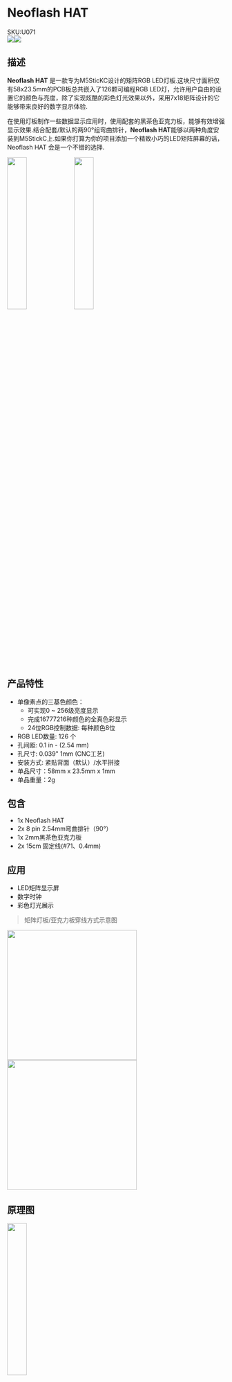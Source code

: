 # Neoflash HAT

<div class="badge badge-pill badge-primary product_sku_tag">SKU:U071</div>

<div class="product_pic"><img src="assets\img\product_pics\hat\neoflash_hat\neoflash_hat_01.webp"><img src="assets\img\product_pics\hat\neoflash_hat\neoflash_hat_02.webp"></div>

## 描述

**Neoflash HAT** 是一款专为M5SticKC设计的矩阵RGB LED灯板.这块尺寸面积仅有58x23.5mm的PCB板总共嵌入了126颗可编程RGB LED灯，允许用户自由的设置它的颜色与亮度，除了实现炫酷的彩色灯光效果以外，采用7x18矩阵设计的它能够带来良好的数字显示体验.

在使用灯板制作一些数据显示应用时，使用配套的黑茶色亚克力板，能够有效增强显示效果.结合配套/默认的两90°组弯曲排针，**Neoflash HAT**能够以两种角度安装到M5StickC上.如果你打算为你的项目添加一个精致小巧的LED矩阵屏幕的话，Neoflash HAT 会是一个不错的选择.

<img src="assets\img\product_pics\hat\neoflash_hat\neoflash_hat_03.webp" width="30%"> <img src="assets\img\product_pics\hat\neoflash_hat\neoflash_hat_04.webp" width="30%">

## 产品特性

- 单像素点的三基色颜色：
    - 可实现0 ~ 256级亮度显示
    - 完成16777216种颜色的全真色彩显示
    - 24位RGB控制数据: 每种颜色8位
- RGB LED数量: 126 个
- 孔间距: 0.1 in - (2.54 mm)
- 孔尺寸: 0.039" 1mm (CNC工艺)
- 安装方式: 紧贴背面（默认）/水平拼接
- 单品尺寸：58mm x 23.5mm x 1mm
- 单品重量：2g

## 包含

- 1x Neoflash HAT
- 2x 8 pin 2.54mm弯曲排针（90°）
- 1x 2mm黑茶色亚克力板
- 2x 15cm 固定线(#71、0.4mm)

## 应用

- LED矩阵显示屏
- 数字时钟
- 彩色灯光展示

>矩阵灯板/亚克力板穿线方式示意图

<img src="assets\img\product_pics\hat\neoflash_hat\neoflash_hat_06.webp" height="300px"><img src="assets\img\product_pics\hat\neoflash_hat\neoflash_hat_07.webp" height="300px">

## 原理图

<img src="assets\img\product_pics\hat\neoflash_hat\neoflash_hat_08.webp" width="30%"> 

## EasyLoader

<img src="https://m5stack.oss-cn-shenzhen.aliyuncs.com/image/EasyLoader_M5StickC_logo.webp" width="100px" style="margin-top:20px">

<a href="https://m5stack.oss-cn-shenzhen.aliyuncs.com/EasyLoader/HAT/Neoflash/EasyLoader_Neoflash_HAT.exe"><button type="button" class="btn btn-primary">点击下载EasyLoader</button></a>

>1.EasyLoader是一个简洁快速的程序烧录器，每一个产品页面里的EasyLoader都提供了一个与产品相关的案例程序，通过简单步骤将其烧录至主控，能够进行一系列的功能验证.**(目前EasyLoader仅适用于Windows操作系统)**

>2.下载软件后，双击运行应用程序，将M5设备通过数据线连接至电脑,选择端口参数，点击 **"Burn"** 即可开始烧录.(**为M5StickC烧录时，请将波特率设置在750000或115200**)

## 案例程序

- **Arduino**

点击[此处下载](https://github.com/m5stack/M5-ProductExampleCodes/tree/master/Hat/neoflash-hat/Arduino)完整示例

## 管脚映射

<table>
 <tr><td>M5StickC</td><td>GPIO26</td><td>5V</td><td>GND</td></tr>
 <tr><td>Neoflash HAT</td><td>DATA</td><td>5V</td><td>GND</td></tr>
</table>

## 相关视频

<video class="video_size" controls>
    <source src="https://m5stack.oss-cn-shenzhen.aliyuncs.com/video/Product_example_video/HAT/Neoflash_HAT.mp4" type="video/mp4">
</video>

<script>

   var purchase_link = 'https://m5stack.com/products/m5stickc-neofalsh-hat';


   anchor_search(purchase_link);
   scrollFunc();

</script>